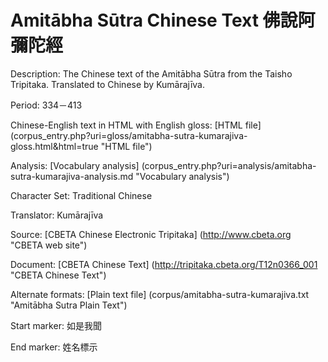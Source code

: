 # Amitābha Sūtra Chinese Text 佛說阿彌陀經

Description: The Chinese text of the Amitābha Sūtra from the Taisho Tripitaka. Translated to Chinese by Kumārajīva.

Period: 334－413

Chinese-English text in HTML with English gloss: [HTML file] (corpus_entry.php?uri=gloss/amitabha-sutra-kumarajiva-gloss.html&html=true "HTML file")

Analysis: [Vocabulary analysis] (corpus_entry.php?uri=analysis/amitabha-sutra-kumarajiva-analysis.md "Vocabulary analysis")

Character Set: Traditional Chinese

Translator: Kumārajīva

Source: [CBETA Chinese Electronic Tripitaka] (http://www.cbeta.org "CBETA web site")

Document: [CBETA Chinese Text] (http://tripitaka.cbeta.org/T12n0366_001 "CBETA Chinese Text")

Alternate formats: [Plain text file] (corpus/amitabha-sutra-kumarajiva.txt "Amitābha Sutra Plain Text")

Start marker: 如是我聞

End marker: 姓名標示

